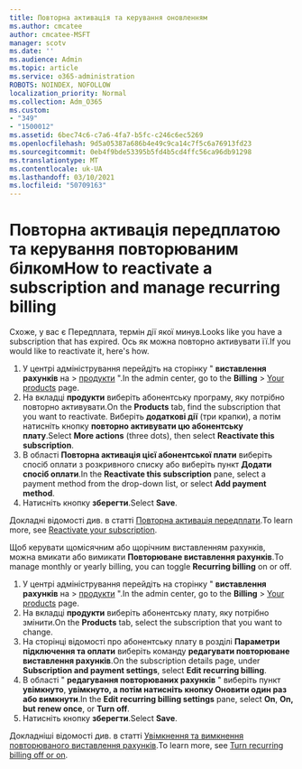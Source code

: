 ```yaml
---
title: Повторна активація та керування оновленням
ms.author: cmcatee
author: cmcatee-MSFT
manager: scotv
ms.date: ''
ms.audience: Admin
ms.topic: article
ms.service: o365-administration
ROBOTS: NOINDEX, NOFOLLOW
localization_priority: Normal
ms.collection: Adm_O365
ms.custom:
- "349"
- "1500012"
ms.assetid: 6bec74c6-c7a6-4fa7-b5fc-c246c6ec5269
ms.openlocfilehash: 9d5a05387a686b4e49c9ca14c7f5c6a76913fd23
ms.sourcegitcommit: 0eb4f9bde53395b5fd4b5cd4ffc56ca96db91298
ms.translationtype: MT
ms.contentlocale: uk-UA
ms.lasthandoff: 03/10/2021
ms.locfileid: "50709163"
---
```

# <a name="how-to-reactivate-a-subscription-and-manage-recurring-billing"></a><span data-ttu-id="bb34f-102">Повторна активація передплатою та керування повторюваним білком</span><span class="sxs-lookup"><span data-stu-id="bb34f-102">How to reactivate a subscription and manage recurring billing</span></span>

<span data-ttu-id="bb34f-103">Схоже, у вас є Передплата, термін дії якої минув.</span><span class="sxs-lookup"><span data-stu-id="bb34f-103">Looks like you have a subscription that has expired.</span></span> <span data-ttu-id="bb34f-104">Ось як можна повторно активувати її.</span><span class="sxs-lookup"><span data-stu-id="bb34f-104">If you would like to reactivate it, here's how.</span></span>
  
1. <span data-ttu-id="bb34f-105">У центрі адміністрування перейдіть на сторінку " **виставлення рахунків** на  >  [продукти](https://go.microsoft.com/fwlink/p/?linkid=842054) ".</span><span class="sxs-lookup"><span data-stu-id="bb34f-105">In the admin center, go to the **Billing** > [Your products](https://go.microsoft.com/fwlink/p/?linkid=842054) page.</span></span>
2. <span data-ttu-id="bb34f-106">На вкладці **продукти** виберіть абонентську програму, яку потрібно повторно активувати.</span><span class="sxs-lookup"><span data-stu-id="bb34f-106">On the **Products** tab, find the subscription that you want to reactivate.</span></span> <span data-ttu-id="bb34f-107">Виберіть **додаткові дії** (три крапки), а потім натисніть кнопку **повторно активувати цю абонентську плату**.</span><span class="sxs-lookup"><span data-stu-id="bb34f-107">Select **More actions** (three dots), then select **Reactivate this subscription**.</span></span>
3. <span data-ttu-id="bb34f-108">В області **Повторна активація цієї абонентської плати** виберіть спосіб оплати з розкривного списку або виберіть пункт **Додати спосіб оплати**.</span><span class="sxs-lookup"><span data-stu-id="bb34f-108">In the **Reactivate this subscription** pane, select a payment method from the drop-down list, or select **Add payment method**.</span></span>
4. <span data-ttu-id="bb34f-109">Натисніть кнопку **зберегти**.</span><span class="sxs-lookup"><span data-stu-id="bb34f-109">Select **Save**.</span></span>

<span data-ttu-id="bb34f-110">Докладні відомості див. в статті [Повторна активація передплати](https://docs.microsoft.com/microsoft-365/commerce/subscriptions/reactivate-your-subscription).</span><span class="sxs-lookup"><span data-stu-id="bb34f-110">To learn more, see [Reactivate your subscription](https://docs.microsoft.com/microsoft-365/commerce/subscriptions/reactivate-your-subscription).</span></span>

<span data-ttu-id="bb34f-111">Щоб керувати щомісячним або щорічним виставленням рахунків, можна вмикати або вимикати **Повторюване виставлення рахунків**.</span><span class="sxs-lookup"><span data-stu-id="bb34f-111">To manage monthly or yearly billing, you can toggle **Recurring billing** on or off.</span></span>
  
1. <span data-ttu-id="bb34f-112">У центрі адміністрування перейдіть на сторінку " **виставлення рахунків** на  >  [продукти](https://go.microsoft.com/fwlink/p/?linkid=842054) ".</span><span class="sxs-lookup"><span data-stu-id="bb34f-112">In the admin center, go to the **Billing** > [Your products](https://go.microsoft.com/fwlink/p/?linkid=842054) page.</span></span>
2. <span data-ttu-id="bb34f-113">На вкладці **продукти** виберіть абонентську плату, яку потрібно змінити.</span><span class="sxs-lookup"><span data-stu-id="bb34f-113">On the **Products** tab, select the subscription that you want to change.</span></span>
3. <span data-ttu-id="bb34f-114">На сторінці відомості про абонентську плату в розділі **Параметри підключення та оплати** виберіть команду **редагувати повторюване виставлення рахунків**.</span><span class="sxs-lookup"><span data-stu-id="bb34f-114">On the subscription details page, under **Subscription and payment settings**, select **Edit recurring billing**.</span></span>
4. <span data-ttu-id="bb34f-115">В області " **редагування повторюваних рахунків** " виберіть пункт **увімкнуто**, **увімкнуто, а потім натисніть кнопку Оновити один раз** **або вимкнути**.</span><span class="sxs-lookup"><span data-stu-id="bb34f-115">In the **Edit recurring billing settings** pane, select **On**, **On, but renew once**, or **Turn off**.</span></span>
5. <span data-ttu-id="bb34f-116">Натисніть кнопку **зберегти**.</span><span class="sxs-lookup"><span data-stu-id="bb34f-116">Select **Save**.</span></span>

<span data-ttu-id="bb34f-117">Докладніші відомості див. в статті [Увімкнення та вимкнення повторюваного виставлення рахунків](https://docs.microsoft.com/microsoft-365/commerce/subscriptions/renew-your-subscription#turn-recurring-billing-off-or-on).</span><span class="sxs-lookup"><span data-stu-id="bb34f-117">To learn more, see [Turn recurring billing off or on](https://docs.microsoft.com/microsoft-365/commerce/subscriptions/renew-your-subscription#turn-recurring-billing-off-or-on).</span></span>